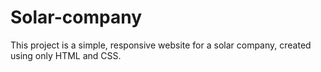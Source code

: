 # Solar-company
This project is a simple, responsive website for a solar company, created using only HTML and CSS. 

